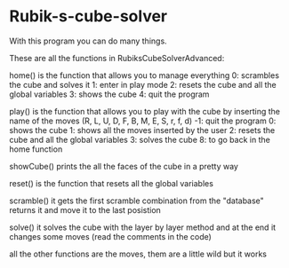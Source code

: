 # Rubik-s-cube-solver
With this program you can do many things.

These are all the functions in RubiksCubeSolverAdvanced:

home() is the function that allows you to manage everything
    0: scrambles the cube and solves it
    1: enter in play mode
    2: resets the cube and all the global variables
    3: shows the cube
    4: quit the program

play() is the function that allows you to play with the cube
    by inserting the name of the moves (R, L, U, D, F, B, M, E, S, r, f, d)
   -1: quit the program
    0: shows the cube
    1: shows all the moves inserted by the user
    2: resets the cube and all the global variables
    3: solves the cube
    8: to go back in the home function

showCube() prints the all the faces of the cube in a pretty way

reset() is the function that resets all the global variables

scramble() it gets the first scramble combination from the "database"
    returns it and move it to the last posistion

solve() it solves the cube with the layer by layer method and at the end
    it changes some moves (read the comments in the code)

all the other functions are the moves, them are a little wild but it works
